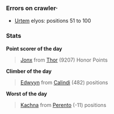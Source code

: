 ### Errors on crawler·
- [Urtem](/#/ranking/Urtem) elyos: positions 51 to 100


### Stats

**Point scorer of the day**
>[Jonx](/#/character/Thor/1641634) from [Thor](/#/ranking/Thor)  (9207) Honor Points


**Climber of the day**
>[Edwyyn](/#/character/Calindi/570263) from [Calindi](/#/ranking/Calindi)  (482) positions


**Worst of the day**
>[Kachna](/#/character/Perento/1218848) from [Perento](/#/ranking/Perento)  (-11) positions


